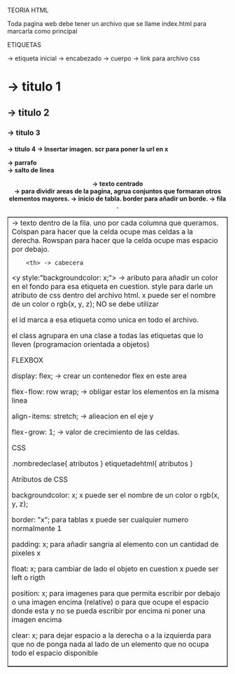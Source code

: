 TEORIA HTML

Toda pagina web debe tener un archivo que se llame index.html para marcarla como principal

ETIQUETAS

<html> -> etiqueta inicial
    <head> -> encabezado
    <body> -> cuerpo

<link rel="stylesheet" href="x"> -> link para archivo css


<h1> -> titulo 1
<h2> -> titulo 2
<h3> -> titulo 3
<h4> -> titulo 4
<im scr = "x"> -> Insertar imagen. scr para poner la url en x
<p> -> parrafo
<br> -> salto de linea
<center> -> texto centrado
<div> -> para dividir areas de la pagina, agrua conjuntos que formaran otros elementos mayores.


<table border = "x"> -> inicio de tabla. border para añadir un borde.
    <tr> -> fila .
        <td colspan="x" o rowspan="x"> -> texto dentro de la fila. uno por cada columna que queramos. Colspan para hacer que la celda ocupe mas celdas a la derecha. Rowspan para hacer que la celda ocupe mas espacio por debajo.
        
        <th> -> cabecera


<y style:"backgroundcolor: x;"> -> aributo para añadir un color en el fondo para esa etiqueta en cuestion. style para darle un atributo de css dentro del archivo html. x puede ser el nombre de un color o rgb(x, y, z); NO se debe utilizar

<x id="x"> el id marca a esa etiqueta como unica en todo el archivo.

<x class="x"> el class agrupara en una clase a todas las etiquetas que lo lleven (programacion orientada a objetos)

FLEXBOX

display: flex; -> crear un contenedor flex en este area

flex-flow: row wrap; -> obligar estar los elementos en la misma linea 

align-items: stretch; -> alieacion en el eje y

flex-grow: 1; -> valor de crecimiento de las celdas.


CSS

.nombredeclase{
    atributos
}
etiquetadehtml{
    atributos
}

Atributos de CSS

backgroundcolor: x;  x puede ser el nombre de un color o rgb(x, y, z);

border: "x"; para tablas x puede ser cualquier numero normalmente 1

padding: x; para añadir sangria al elemento con un cantidad de pixeles x

float: x; para cambiar de lado el objeto en cuestion x puede ser left o rigth 

position: x; para imagenes para que permita escribir por debajo o una imagen encima (relative) o para que ocupe el espacio donde esta y no se pueda escribir por encima ni poner una imagen encima 

clear: x; para dejar espacio a la derecha o a la izquierda para que no de ponga nada al lado de un elemento que no ocupa todo el espacio disponible

